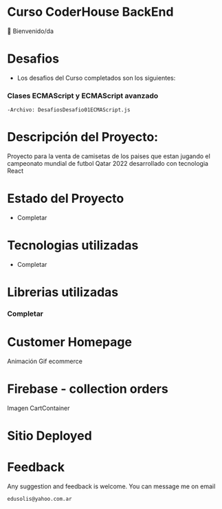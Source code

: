 # Curso CoderHouse BackEnd

👋 Bienvenido/da

# Desafios

- Los desafios del Curso completados son los siguientes:

### Clases ECMAScript y ECMAScript avanzado
    -Archivo: DesafiosDesafio01ECMAScript.js

# Descripción del Proyecto:

Proyecto para la venta de camisetas de los paises que estan jugando el campeonato mundial de futbol Qatar 2022 desarrollado con tecnologia React

# Estado del Proyecto

- Completar

# Tecnologias utilizadas

- Completar

# Librerias utilizadas

### Completar

# Customer Homepage

Animación Gif ecommerce



# Firebase - collection orders

Imagen CartContainer

# Sitio Deployed



# Feedback

Any suggestion and feedback is welcome. You can message me on email

`edusolis@yahoo.com.ar`
